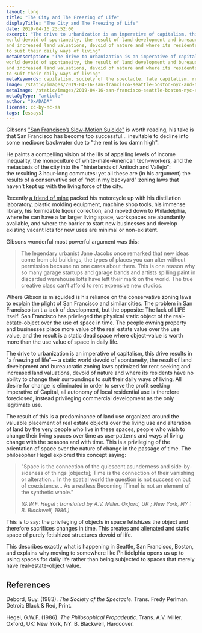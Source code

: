 ```yaml
---
layout: long
title: "The City and The Freezing of Life"
displayTitle: "The City and The Freezing of Life"
date: 2019-04-16 23:52:00
excerpt: "The drive to urbanization is an imperative of capitalism, this drive results in "a freezing of life"— a static 
world devoid of spontaneity, the result of land development and bureaucratic zoning laws optimized for rent seeking 
and increased land valuations, devoid of nature and where its residents have no ability to change their surroundings 
to suit their daily ways of living"
metaDescription: "The drive to urbanization is an imperative of capitalism, this drive results in "a freezing of life"— a static 
world devoid of spontaneity, the result of land development and bureaucratic zoning laws optimized for rent seeking 
and increased land valuations, devoid of nature and where its residents have no ability to change their surroundings 
to suit their daily ways of living"
metaKeywords: capitalism, society of the spectacle, late capitalism, real estate
image: /static/images/2019-04-16-san-francisco-seattle-boston-nyc-and-the-freezing-of-life.jpg
metaImage: /static/images/2019-04-16-san-francisco-seattle-boston-nyc-and-the-freezing-of-life.jpg
metaOgType: "article"
author: "0xADADA"
license: cc-by-nc-sa
tags: [essays]
---
```



Gibsons ["San Francisco’s Slow-Motion Suicide"](https://www.nationalreview.com/2019/04/san-francisco-decline-failed-government-policies/)
is worth reading, his take is that San Francisco has become too successful... inevitable to decline into 
some mediocre backwater due to "the rent is too damn high".

He paints a compelling vision of the ills of appalling levels of income inequality, the monoculture of 
white-male-American tech-workers, and the metastasis of the city into the "hinterlands of Antioch and Vallejo":  
the resulting 3 hour-long commutes: yet all these are (in his argument) the results of a conservative set of 
"not in my backyard" zoning laws that haven't kept up with the living force of the city.

Recently [a friend of mine](https://twitter.com/b_apothecary) packed his motorcycle up with his distillation laboratory, plastic molding equipment,
machine shop tools, his immense library, his formidable liqour collection, and moved down to Philadelphia, where 
he can have a far larger living space, workspaces are abundantly available, and where the barrier to start new 
businesses and develop existing vacant lots for new uses are minimal or non-existent.

Gibsons wonderful most powerful argument was this:
> The legendary urbanist Jane Jacobs once remarked that new ideas come from old buildings, the types of places 
> you can alter without permission because no one cares about them. This is one reason why so many garage startups 
> and garage bands and artists spilling paint in discarded warehouse lofts have left their mark on the world. 
> The true creative class can’t afford to rent expensive new studios.

Where Gibson is misguided is his reliance on the conservative zoning laws to explain the plight of San Francisco 
and similar cities. The problem in San Francisco isn't a lack of development, but the opposite: The lack of LIFE 
itself. San Francisco has privileged the physical static object of the real-estate-object over the use of space 
in time. The people owning property and businesses place more value of the real estate value over the use value, 
and the result is a static dead space where object-value is worth more than the use value of space in daily life.

The drive to urbanization is an imperative of capitalism, this drive results in "a freezing of life"— a static 
world devoid of spontaneity, the result of land development and bureaucratic zoning laws optimized for rent seeking 
and increased land valuations, devoid of nature and where its residents have no ability to change their surroundings 
to suit their daily ways of living. All desire for change is eliminated in order to serve the profit seeking imperative 
of Capital, all autonomy of local residential use is therefore foreclosed, instead privileging commercial development 
as the only legitimate use.

The result of this is a predominance of land use organized around the valuable placement of real estate objects over 
the living use and alteration of land by the very people who live in these spaces, people who wish to change their 
living spaces over time as use-patterns and ways of living change with the seasons and with time. This is a privileging 
of the orientation of space over the nature of change in the passage of time. The philosopher Hegel explored this 
concept saying:

> "Space is the connection of the quiescent asunderness and side-by-sideness of things [objects]; Time is the 
> connection of their vanishing or alteration... In the spatial world the question is not succession but of 
> coexistence... As a restless Becoming [Time] is not an element of the synthetic whole."
>
> <cite>(G.W.F. Hegel ; translated by A.V. Miller. Oxford, UK ; New York, NY : B. Blackwell, 1986.)</cite>

This is to say: the privileging of objects in space fetishizes the object and therefore sacrifices changes 
in time. This creates and alienated and static space of purely fetishized structures devoid of life.

This describes exactly what is happening in Seattle, San Francisco, Boston, and explains why moving to somewhere 
like Philidelphia opens us up to using spaces for daily life rather than being subjected to spaces that merely 
have real-estate-object value.


## References

Debord, Guy.
(1983). 
_The Society of the Spectacle_.
Trans. Fredy Perlman. 
Detroit: Black & Red, Print.

Hegel, G.W.F.
(1986).
_The Philosophical Propadeutic_.
Trans. A.V. Miller. 
Oxford, UK:  New York, NY: B. Blackwell, Hardcover.

